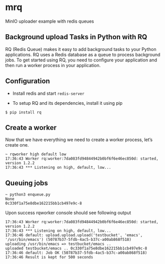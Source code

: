 # mrq
MinIO uploader example with redis queues

## Background upload Tasks in Python with RQ
RQ (Redis Queue) makes it easy to add background tasks to your Python applications. RQ uses a Redis database as a queue to process background jobs. To get started using RQ, you need to configure your application and then run a worker process in your application.

## Configuration

- Install redis and start `redis-server`

- To setup RQ and its dependencies, install it using pip

```
$ pip install rq
```

## Create a worker
Now that we have everything we need to create a worker process, let’s create one.

```
~ rqworker high default low
17:36:43 Worker rq:worker:7da083fd94844942b0bf6f6e46ec850d: started, version 1.2.2
17:36:43 *** Listening on high, default, low...
```

## Queuing jobs
```
~ python3 enqueue.py
None
0c330f1a75e8dbe162215bb1cb497e9c-8
```

Upon success rqworker console should see following output
```
17:36:43 Worker rq:worker:7da083fd94844942b0bf6f6e46ec850d: started, version 1.2.2
17:36:43 *** Listening on high, default, low...
17:36:46 default: upload.upload.upload('testbucket', 'emacs', '/usr/bin/emacs') (50787b37-5fdb-4ac5-b37c-a00ab868f518)
uploading /usr/bin/emacs => testbucket/emacs ..
uploaded testbucket/emacs .. 0c330f1a75e8dbe162215bb1cb497e9c-8
17:36:46 default: Job OK (50787b37-5fdb-4ac5-b37c-a00ab868f518)
17:36:46 Result is kept for 500 seconds
```
